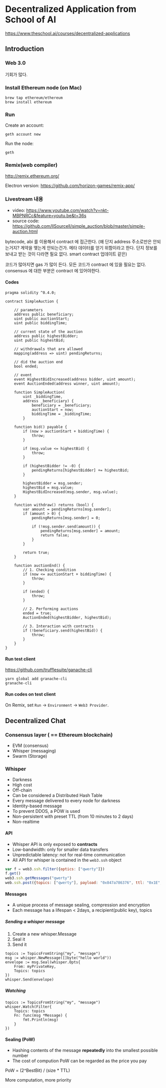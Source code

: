 # Decentralized Application from School of AI

https://www.theschool.ai/courses/decentralized-applications

## Introduction

### Web 3.0

기회가 많다.

### Install Ethereum node (on Mac)

    brew tap ethereum/ethereum
    brew install ethereum

### Run

Create an account:

    geth account new

Run the node:

    geth

### Remix(web compiler)

http://remix.ethereum.org/

Electron version: https://github.com/horizon-games/remix-app/


### Livestream 내용

- video: https://www.youtube.com/watch?v=nkt-MBPNRCc&feature=youtu.be&t=36s
- source code: https://github.com/llSourcell/simple_auction/blob/master/simple-auction.html

bytecode, abi 를 이용해서 contract 에 접근한다. (왜 단지 address 주소로만은 안되는거지? 계약을 맺는게 안되는건가. 메타 데이터를 얻기 위함이라고 한다. 단지 정보를 보내고 받는 것이 다라면 필요 없다. smart contract 업데이트 같은)

코드가 많아지면 gas 가 많이 든다. 모든 코드가 contract 에 있을 필요는 없다. consensus 에 대한 부분은 contract 에 있어야한다.

#### Codes

```solidity
pragma solidity ^0.4.0;

contract SimpleAuction {

    // parameters
    address public beneficiary;
    uint public auctionStart;
    uint public biddingTime;

    // current state of the auction
    address public highestBidder;
    uint public highestBid;

    // withdrawals that are allowed
    mapping(address => uint) pendingReturns;

    // did the auction end
    bool ended;

    // event
    event HighestBidIncreased(address bidder, uint amount);
    event AuctionEnded(address winner, uint amount);

    function SimpleAuction(
        uint _biddingTime,
        address _beneficiary) {
            beneficiary = _beneficiary;
            auctionStart = now;
            biddingTime = _biddingTime;
        }

    function bid() payable {
        if (now > auctionStart + biddingTime) {
            throw;
        }

        if (msg.value <= highestBid) {
            throw;
        }

        if (highestBidder != -0) {
            pendingReturns[highestBidder] += highestBid;
        }

        highestBidder = msg.sender;
        highestBid = msg.value;
        HighestBidIncreased(msg.sender, msg.value);
    }

    function withdraw() returns (bool) {
        var amount = pendingReturns[msg.sender];
        if (amount > 0) {
            pendingReturns[msg.sender] = 0;

            if (!msg.sender.send(amount)) {
                pendingReturns[msg.sender] = amount;
                return false;
            }
        }

        return true;
    }

    function auctionEnd() {
        // 1. Checking condition
        if (now <= auctionStart + biddingTime) {
            throw;
        }

        if (ended) {
            throw;
        }

        // 2. Performing auctions
        ended = true;
        AuctionEnded(highestBidder, highestBid);

        // 3. Interaction with contracts
        if (!beneficiary.send(highestBid)) {
            throw;
        }
    }
}
```

#### Run test client

https://github.com/trufflesuite/ganache-cli

    yarn global add granache-cli
    granache-cli

#### Run codes on test client

On Remix, set `Run` -> `Environment` -> `Web3 Provider`.


## Decentralized Chat

### Consensus layer ( == Ethereum blockchain)

- EVM (consensus)
- Whisper (messaging)
- Swarm (Storage)

### Whisper

- Darkness
- High cost
- Off-chain
- Can be considered a Distributed Hash Table
- Every message delivered to every node for darkness
- Identity-based message
- To prevent DDOS, a POW is used
- Non-persistent with preset TTL (from 10 minutes to 2 days)
- Non-realtime

#### API

- Whisper API is only exposed to **contracts**
- Low-bandwidth: only for smaller data transfers
- Unpredictable latency: not for real-time communication
- All API for whisper is contained in the `web3.ssh` object

```javascript
var f = web3.ssh.filter({optics: ["qwerty"]})
f.get()
web3.ssh.getMessages("qwerty")
web.ssh.post({topics: ["qwerty"], payload: "0x847a786376", ttl: "0x1E", workToProve: "0x9"})
```

#### Messages

- A unique process of message sealing, compression and encryption
- Each message has a lifespan < 2days, a recipient(public key), topics

##### Sending a whisper message

1. Create a new whisper.Message
2. Seal it
3. Send it

```
topics := TopicsFromString("my", "message")
msg := whisper.NewMessage([]byte("hello world"))
envelope := msg.Seal(whisper.Opts{
    From: myPrivateKey,
    Topics: topics
})
whisper.Send(envelope)
```

##### Watching

```
topics := TopicsFromString("my", "message")
whisper.Watch(Filter{
    Topics: topics
    Fn: func(msg *Message) {
        fmt.Println(msg)
    }
})
```

#### Sealing (PoW)

- Hashing contents of the message **repeatedly** into the smallest possible number
- The cost of compution PoW can be regarded as the price you pay

PoW = (2^BestBit) / (size * TTL)

More computation, more priority




